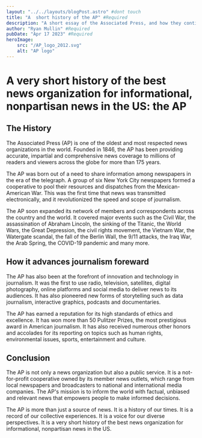 ```yaml
---
layout: "../../layouts/blogPost.astro" #dont touch
title: "A  short history of the AP" #Required
description: "A short essay of the Associated Press, and how they continue to work today." #Required
author: "Ryan Mullin" #Required
pubDate: "Apr 17 2023" #Required
heroImage: 
    src: "/AP_logo_2012.svg"
    alt: "AP logo"
---
```


# A very short history of the best news organization for informational, nonpartisan news in the US: the AP


## The History
The Associated Press (AP) is one of the oldest and most respected news organizations in the world. Founded in 1846, the AP has been providing accurate, impartial and comprehensive news coverage to millions of readers and viewers across the globe for more than 175 years.

The AP was born out of a need to share information among newspapers in the era of the telegraph. A group of six New York City newspapers formed a cooperative to pool their resources and dispatches from the Mexican-American War. This was the first time that news was transmitted electronically, and it revolutionized the speed and scope of journalism.

The AP soon expanded its network of members and correspondents across the country and the world. It covered major events such as the Civil War, the assassination of Abraham Lincoln, the sinking of the Titanic, the World Wars, the Great Depression, the civil rights movement, the Vietnam War, the Watergate scandal, the fall of the Berlin Wall, the 9/11 attacks, the Iraq War, the Arab Spring, the COVID-19 pandemic and many more.

## How it advances journalism foreward
The AP has also been at the forefront of innovation and technology in journalism. It was the first to use radio, television, satellites, digital photography, online platforms and social media to deliver news to its audiences. It has also pioneered new forms of storytelling such as data journalism, interactive graphics, podcasts and documentaries.

The AP has earned a reputation for its high standards of ethics and excellence. It has won more than 50 Pulitzer Prizes, the most prestigious award in American journalism. It has also received numerous other honors and accolades for its reporting on topics such as human rights, environmental issues, sports, entertainment and culture.


## Conclusion
The AP is not only a news organization but also a public service. It is a not-for-profit cooperative owned by its member news outlets, which range from local newspapers and broadcasters to national and international media companies. The AP's mission is to inform the world with factual, unbiased and relevant news that empowers people to make informed decisions.

The AP is more than just a source of news. It is a history of our times. It is a record of our collective experiences. It is a voice for our diverse perspectives. It is a very short history of the best news organization for informational, nonpartisan news in the US.